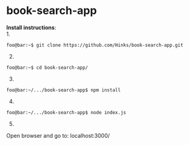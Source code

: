 # book-search-app

**Install instructions**:<br />
1.
```console
foo@bar:~$ git clone https://github.com/Hinks/book-search-app.git
```
2.
```console
foo@bar:~$ cd book-search-app/
```
3.
```console
foo@bar:~/.../book-search-app$ npm install
```
4.
```console
foo@bar:~/.../book-search-app$ node index.js
```
5.
Open browser and go to: localhost:3000/
